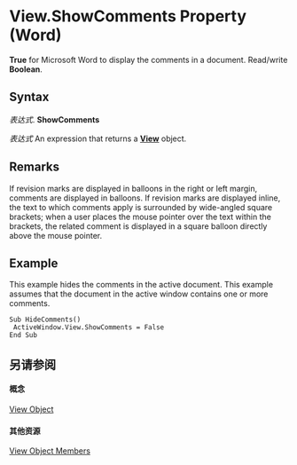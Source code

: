 
# View.ShowComments Property (Word)

 **True** for Microsoft Word to display the comments in a document. Read/write **Boolean**.


## Syntax

 _表达式_. **ShowComments**

 _表达式_ An expression that returns a **[View](8bf5b26b-14c0-1985-65b2-3e034360baeb.md)** object.


## Remarks

If revision marks are displayed in balloons in the right or left margin, comments are displayed in balloons. If revision marks are displayed inline, the text to which comments apply is surrounded by wide-angled square brackets; when a user places the mouse pointer over the text within the brackets, the related comment is displayed in a square balloon directly above the mouse pointer.


## Example

This example hides the comments in the active document. This example assumes that the document in the active window contains one or more comments.


```
Sub HideComments() 
 ActiveWindow.View.ShowComments = False 
End Sub
```


## 另请参阅


#### 概念


[View Object](8bf5b26b-14c0-1985-65b2-3e034360baeb.md)
#### 其他资源


[View Object Members](http://msdn.microsoft.com/library/b7d2bd4e-c96d-3b8f-98a0-57c145f9aa42%28Office.15%29.aspx)